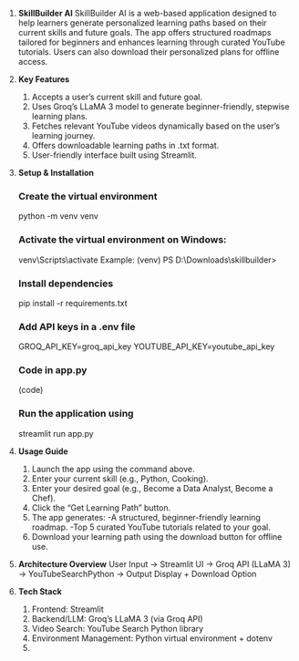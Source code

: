  1. **SkillBuilder AI**
    SkillBuilder AI is a web-based application designed to help learners generate personalized learning paths based on their current skills and future goals. The app offers structured roadmaps tailored for beginners and enhances learning through curated YouTube tutorials. Users can also download their personalized plans for offline access.

2. **Key Features**
   1. Accepts a user’s current skill and future goal.
   2. Uses Groq’s LLaMA 3 model to generate beginner-friendly, stepwise learning plans.
   3. Fetches relevant YouTube videos dynamically based on the user’s learning journey.
   4. Offers downloadable learning paths in .txt format.
   5. User-friendly interface built using Streamlit.

3. **Setup & Installation**
   ### Create the virtual environment
   python -m venv venv
   ### Activate the virtual environment on Windows:
   venv\Scripts\activate  Example: (venv) PS D:\Downloads\skillbuilder>
   ### Install dependencies
   pip install -r requirements.txt
   ### Add API keys in a .env file
   GROQ_API_KEY=groq_api_key
   YOUTUBE_API_KEY=youtube_api_key
   ### Code in app.py
   (code)
   ### Run the application using
   streamlit run app.py

4. **Usage Guide**
   1. Launch the app using the command above.
   2. Enter your current skill (e.g., Python, Cooking).
   3. Enter your desired goal (e.g., Become a Data Analyst, Become a Chef).
   4. Click the “Get Learning Path” button.
   5. The app generates:
      -A structured, beginner-friendly learning roadmap.
      -Top 5 curated YouTube tutorials related to your goal.
   6. Download your learning path using the download button for offline use.
   
6. **Architecture Overview**
    User Input -> Streamlit UI -> Groq API (LLaMA 3) -> YouTubeSearchPython -> Output Display + Download Option
   
7. **Tech Stack**
   1. Frontend: Streamlit
   2. Backend/LLM: Groq’s LLaMA 3 (via Groq API)
   3. Video Search: YouTube Search Python library
   4. Environment Management: Python virtual environment + dotenv
   5. 
   
   
   




   
   


   
   


   
   

